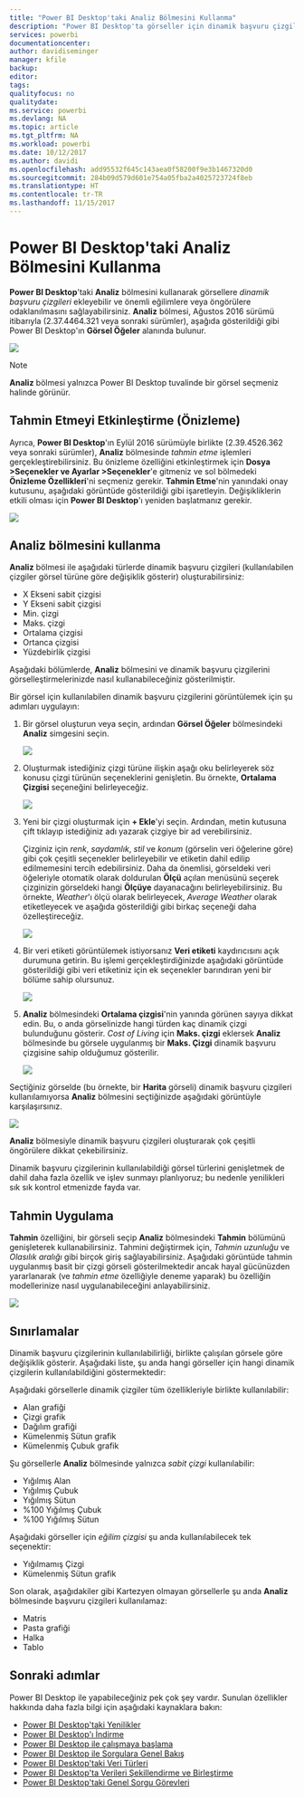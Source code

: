 ```yaml
---
title: "Power BI Desktop'taki Analiz Bölmesini Kullanma"
description: "Power BI Desktop'ta görseller için dinamik başvuru çizgileri oluşturma"
services: powerbi
documentationcenter: 
author: davidiseminger
manager: kfile
backup: 
editor: 
tags: 
qualityfocus: no
qualitydate: 
ms.service: powerbi
ms.devlang: NA
ms.topic: article
ms.tgt_pltfrm: NA
ms.workload: powerbi
ms.date: 10/12/2017
ms.author: davidi
ms.openlocfilehash: add95532f645c143aea0f58200f9e3b1467320d0
ms.sourcegitcommit: 284b09d579d601e754a05fba2a4025723724f8eb
ms.translationtype: HT
ms.contentlocale: tr-TR
ms.lasthandoff: 11/15/2017
---
```

# <a name="using-the-analytics-pane-in-power-bi-desktop"></a>Power BI Desktop'taki Analiz Bölmesini Kullanma
**Power BI Desktop**'taki **Analiz** bölmesini kullanarak görsellere *dinamik başvuru çizgileri* ekleyebilir ve önemli eğilimlere veya öngörülere odaklanılmasını sağlayabilirsiniz. **Analiz** bölmesi, Ağustos 2016 sürümü itibarıyla (2.37.4464.321 veya sonraki sürümler), aşağıda gösterildiği gibi Power BI Desktop'ın **Görsel Öğeler** alanında bulunur.

![](media/desktop-analytics-pane/analytics-pane_1.png)

> [!NOTE]
> **Analiz** bölmesi yalnızca Power BI Desktop tuvalinde bir görsel seçmeniz halinde görünür.
> 
> 

## <a name="enable-forecasting-preview"></a>Tahmin Etmeyi Etkinleştirme (Önizleme)
Ayrıca, **Power BI Desktop**'ın Eylül 2016 sürümüyle birlikte (2.39.4526.362 veya sonraki sürümler), **Analiz** bölmesinde *tahmin etme* işlemleri gerçekleştirebilirsiniz. Bu önizleme özelliğini etkinleştirmek için **Dosya >Seçenekler ve Ayarlar >Seçenekler**'e gitmeniz ve sol bölmedeki **Önizleme Özellikleri**'ni seçmeniz gerekir. **Tahmin Etme**'nin yanındaki onay kutusunu, aşağıdaki görüntüde gösterildiği gibi işaretleyin. Değişikliklerin etkili olması için **Power BI Desktop**'ı yeniden başlatmanız gerekir.

![](media/desktop-analytics-pane/analytics-pane_1b.png)

## <a name="using-the-analytics-pane"></a>Analiz bölmesini kullanma
**Analiz** bölmesi ile aşağıdaki türlerde dinamik başvuru çizgileri (kullanılabilen çizgiler görsel türüne göre değişiklik gösterir) oluşturabilirsiniz:

* X Ekseni sabit çizgisi
* Y Ekseni sabit çizgisi
* Min. çizgi
* Maks. çizgi
* Ortalama çizgisi
* Ortanca çizgisi
* Yüzdebirlik çizgisi

Aşağıdaki bölümlerde, **Analiz** bölmesini ve dinamik başvuru çizgilerini görselleştirmelerinizde nasıl kullanabileceğiniz gösterilmiştir.

Bir görsel için kullanılabilen dinamik başvuru çizgilerini görüntülemek için şu adımları uygulayın:

1. Bir görsel oluşturun veya seçin, ardından **Görsel Öğeler** bölmesindeki **Analiz** simgesini seçin.
   
   ![](media/desktop-analytics-pane/analytics-pane_2.png)
2. Oluşturmak istediğiniz çizgi türüne ilişkin aşağı oku belirleyerek söz konusu çizgi türünün seçeneklerini genişletin. Bu örnekte, **Ortalama Çizgisi** seçeneğini belirleyeceğiz.
   
   ![](media/desktop-analytics-pane/analytics-pane_3.png)
3. Yeni bir çizgi oluşturmak için **+ Ekle**'yi seçin. Ardından, metin kutusuna çift tıklayıp istediğiniz adı yazarak çizgiye bir ad verebilirsiniz.
   
   Çizginiz için *renk*, *saydamlık*, *stil* ve *konum* (görselin veri öğelerine göre) gibi çok çeşitli seçenekler belirleyebilir ve etiketin dahil edilip edilmemesini tercih edebilirsiniz. Daha da önemlisi, görseldeki veri öğeleriyle otomatik olarak doldurulan **Ölçü** açılan menüsünü seçerek çizginizin görseldeki hangi **Ölçüye** dayanacağını belirleyebilirsiniz. Bu örnekte, *Weather*'ı ölçü olarak belirleyecek, *Average Weather* olarak etiketleyecek ve aşağıda gösterildiği gibi birkaç seçeneği daha özelleştireceğiz.
   
   ![](media/desktop-analytics-pane/analytics-pane_4.png)
4. Bir veri etiketi görüntülemek istiyorsanız **Veri etiketi** kaydırıcısını açık durumuna getirin. Bu işlemi gerçekleştirdiğinizde aşağıdaki görüntüde gösterildiği gibi veri etiketiniz için ek seçenekler barındıran yeni bir bölüme sahip olursunuz.
   
   ![](media/desktop-analytics-pane/analytics-pane_5.png)
5. **Analiz** bölmesindeki **Ortalama çizgisi**'nin yanında görünen sayıya dikkat edin. Bu, o anda görselinizde hangi türden kaç dinamik çizgi bulunduğunu gösterir. *Cost of Living* için **Maks. çizgi** eklersek **Analiz** bölmesinde bu görsele uygulanmış bir **Maks. Çizgi** dinamik başvuru çizgisine sahip olduğumuz gösterilir.
   
   ![](media/desktop-analytics-pane/analytics-pane_6.png)

Seçtiğiniz görselde (bu örnekte, bir **Harita** görseli) dinamik başvuru çizgileri kullanılamıyorsa **Analiz** bölmesini seçtiğinizde aşağıdaki görüntüyle karşılaşırsınız.

![](media/desktop-analytics-pane/analytics-pane_7.png)

**Analiz** bölmesiyle dinamik başvuru çizgileri oluşturarak çok çeşitli öngörülere dikkat çekebilirsiniz.

Dinamik başvuru çizgilerinin kullanılabildiği görsel türlerini genişletmek de dahil daha fazla özellik ve işlev sunmayı planlıyoruz; bu nedenle yenilikleri sık sık kontrol etmenizde fayda var.

## <a name="apply-forecasting"></a>Tahmin Uygulama
**Tahmin** özelliğini, bir görseli seçip **Analiz** bölmesindeki **Tahmin** bölümünü genişleterek kullanabilirsiniz. Tahmini değiştirmek için, *Tahmin uzunluğu* ve *Olasılık aralığı* gibi birçok giriş sağlayabilirsiniz. Aşağıdaki görüntüde tahmin uygulanmış basit bir çizgi görseli gösterilmektedir ancak hayal gücünüzden yararlanarak (ve *tahmin etme* özelliğiyle deneme yaparak) bu özelliğin modellerinize nasıl uygulanabileceğini anlayabilirsiniz.

![](media/desktop-analytics-pane/analytics-pane_8.png)

## <a name="limitations"></a>Sınırlamalar
Dinamik başvuru çizgilerinin kullanılabilirliği, birlikte çalışılan görsele göre değişiklik gösterir. Aşağıdaki liste, şu anda hangi görseller için hangi dinamik çizgilerin kullanılabildiğini göstermektedir:

Aşağıdaki görsellerle dinamik çizgiler tüm özellikleriyle birlikte kullanılabilir:

* Alan grafiği
* Çizgi grafik
* Dağılım grafiği
* Kümelenmiş Sütun grafik
* Kümelenmiş Çubuk grafik

Şu görsellerle **Analiz** bölmesinde yalnızca *sabit çizgi* kullanılabilir:

* Yığılmış Alan
* Yığılmış Çubuk
* Yığılmış Sütun
* %100 Yığılmış Çubuk
* %100 Yığılmış Sütun

Aşağıdaki görseller için *eğilim çizgisi* şu anda kullanılabilecek tek seçenektir:

* Yığılmamış Çizgi
* Kümelenmiş Sütun grafik

Son olarak, aşağıdakiler gibi Kartezyen olmayan görsellerle şu anda **Analiz** bölmesinde başvuru çizgileri kullanılamaz:

* Matris
* Pasta grafiği
* Halka
* Tablo

## <a name="next-steps"></a>Sonraki adımlar
Power BI Desktop ile yapabileceğiniz pek çok şey vardır. Sunulan özellikler hakkında daha fazla bilgi için aşağıdaki kaynaklara bakın:

* [Power BI Desktop'taki Yenilikler](desktop-latest-update.md)
* [Power BI Desktop'ı İndirme](desktop-get-the-desktop.md)
* [Power BI Desktop ile çalışmaya başlama](desktop-getting-started.md)
* [Power BI Desktop ile Sorgulara Genel Bakış](desktop-query-overview.md)
* [Power BI Desktop'taki Veri Türleri](desktop-data-types.md)
* [Power BI Desktop'ta Verileri Şekillendirme ve Birleştirme](desktop-shape-and-combine-data.md)
* [Power BI Desktop'taki Genel Sorgu Görevleri](desktop-common-query-tasks.md)    

